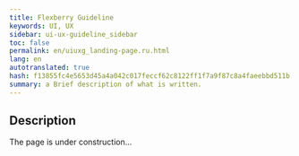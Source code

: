 ```yaml
---
title: Flexberry Guideline
keywords: UI, UX
sidebar: ui-ux-guideline_sidebar
toc: false
permalink: en/uiuxg_landing-page.ru.html
lang: en
autotranslated: true
hash: f13855fc4e5653d45a4a042c017feccf62c8122ff1f7a9f87c8a4faeebbd511b
summary: a Brief description of what is written.
---
```


## Description

The page is under construction...
